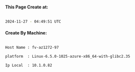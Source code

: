 
   
#### This Page Create at:

```bash

2024-11-27 - 04:49:51 UTC

```

#### Create By Machine:

```bash

Host Name : fv-az1272-97

platform  : Linux-6.5.0-1025-azure-x86_64-with-glibc2.35

Ip Local  : 10.1.0.82

```

